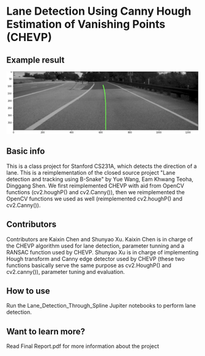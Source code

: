 # Lane Detection Using Canny Hough Estimation of Vanishing Points (CHEVP)
## Example result
![example](https://github.com/KaiXin-Chen/Lane-Detection-Using-Canny-Hough-Estimation-of-Vanishing-Points/blob/main/Image_for_readme.png)
## Basic info
This is a class project for Stanford CS231A, which detects the direction of a lane. This is a reimplementation of the closed source project "Lane detection and tracking using B-Snake" by Yue Wang, Eam Khwang Teoha, Dinggang Shen. We first reimplemented CHEVP with aid from OpenCV functions (cv2.houghP() and cv2.Canny()), then we reimplemented the OpenCV functions we used as well (reimplemented cv2.houghP() and cv2.Canny()). 
## Contributors 
Contributors are Kaixin Chen and Shunyao Xu. Kaixin Chen is in charge of the CHEVP algorithm used for lane detection, parameter tunning and a RANSAC function used by CHEVP. Shunyao Xu is in charge of implementing Hough transform and Canny edge detector used by CHEVP (these two functions basically serve the same purpose as cv2.HoughP() and cv2.canny()), parameter tuning and evaluation. 
## How to use
Run the Lane_Detection_Through_Spline Jupiter notebooks to perform lane detection. 
## Want to learn more?
Read Final Report.pdf for more information about the project
